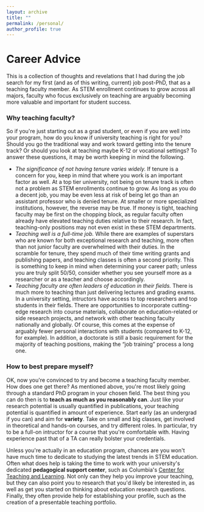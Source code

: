 ```yaml
---
layout: archive
title: ""
permalink: /personal/
author_profile: true
---
```


# Career Advice
This is a collection of thoughts and revelations that I had during the job search for my first (and as of this writing, current) job post-PhD, that as a teaching faculty member. As STEM enrollment continues to grow across all majors, faculty who focus exclusively on teaching are arguably becoming more valuable and important for student success.

### Why teaching faculty?
So if you're just starting out as a grad student, or even if you are well into your program, how do you know if university teaching is right for you? Should you go the traditional way and work toward getting into the tenure track? Or should you look at teaching maybe K-12 or vocational settings? To answer these questions, it may be worth keeping in mind the following.
* *The significance of not having tenure varies widely.* If tenure is a concern for you, keep in mind that where you work is an important factor as well. At a top tier university, not being on tenure track is often not a problem as STEM enrollments continue to grow. As long as you do a decent job, you may be even less at risk of being let go than an assistant professor who is denied tenure. At smaller or more specialized institutions, however, the reverse may be true. If money is tight, teaching faculty may be first on the chopping block, as regular faculty often already have elevated teaching duties relative to their research. In fact, teaching-only positions may not even exist in these STEM departments.
* *Teaching well is a full-time job.* While there are examples of superstars who are known for both exceptional research and teaching, more often than not junior faculty are overwhelmed with their duties. In the scramble for tenure, they spend much of their time writing grants and publishing papers, and teaching classes is often a second priority. This is something to keep in mind when determining your career path; unless you are truly split 50/50, consider whether you see yourself more as a researcher or as a teacher and choose accordingly.
* *Teaching faculty are often leaders of education in their fields.* There is much more to teaching than just delivering lectures and grading exams. In a university setting, intructors have access to top researchers and top students in their fields. There are opportunities to incorporate cutting-edge research into course materials, collaborate on education-related or side research projects, and network with other teaching faculty nationally and globally. Of course, this comes at the expense of arguably fewer personal interactions with students (compared to K-12, for example). In addition, a doctorate is still a basic requirement for the majority of teaching positions, making the “job training” process a long one.

### How to best prepare myself?
OK, now you're convinced to try and become a teaching faculty member. How does one get there? As mentioned above, you're most likely going through a standard PhD program in your chosen field. The best thing you can do then is to **teach as much as you reasonably can**. Just like your research potential is usually quantified in publications, your teaching potential is quantified in amount of experience. Start early (as an undergrad if you can) and aim for **variety**. Take on small and big classes, get involved in theoretical and hands-on courses, and try different roles. In particular, try to be a full-on intructor for a course that you're comfortable with. Having experience past that of a TA can really bolster your credentials.

Unless you're actually in an education program, chances are you won't have much time to dedicate to studying the latest trends in STEM education. Often what does help is taking the time to work with your university's dedicated **pedagogical support center**, such as Columbia's [Center for Teaching and Learning](https://ctl.columbia.edu/). Not only can they help you improve your teaching, but they can also point you to research that you'd likely be interested in, as well as get you started on thinking about education research questions. Finally, they often provide help for establishing your profile, such as the creation of a presentable teaching portfolio.
